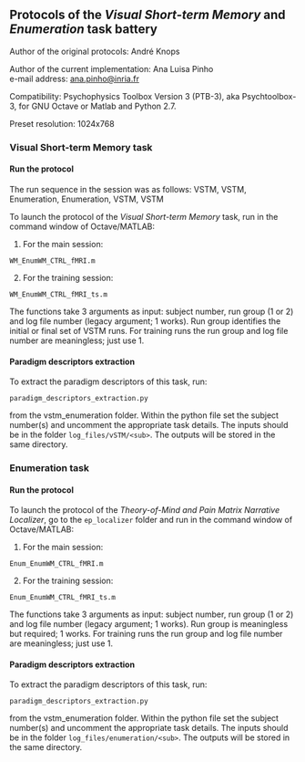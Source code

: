 ## Protocols of the *Visual Short-term Memory* and *Enumeration* task battery

Author of the original protocols: André Knops  

Author of the current implementation: Ana Luisa Pinho  
e-mail address: ana.pinho@inria.fr  

Compatibility: Psychophysics Toolbox Version 3 (PTB-3), aka Psychtoolbox-3, for GNU Octave or Matlab and Python 2.7.  

Preset resolution: 1024x768  


### Visual Short-term Memory task

#### Run the protocol

The run sequence in the session was as follows: 
VSTM, VSTM, Enumeration, Enumeration, VSTM, VSTM

To launch the protocol of the *Visual Short-term Memory* task, run in the command window of Octave/MATLAB:  

1. For the main session:  

`WM_EnumWM_CTRL_fMRI.m`

2. For the training session:  

`WM_EnumWM_CTRL_fMRI_ts.m`  

The functions take 3 arguments as input: subject number, run group (1 or 2) and log file number (legacy argument; 1 works). Run group identifies the initial or final set of VSTM runs. 
For training runs the run group and log file number are meaningless; just use 1.

#### Paradigm descriptors extraction

To extract the paradigm descriptors of this task, run:  

`paradigm_descriptors_extraction.py`

from the vstm_enumeration folder. Within the python file set the subject number(s) and uncomment the appropriate task details. The inputs should be in the folder `log_files/vSTM/<sub>`. The outputs will be stored in the same directory.


### Enumeration task

#### Run the protocol

To launch the protocol of the *Theory-of-Mind and Pain Matrix Narrative Localizer*, go to the `ep_localizer` folder and run in the command window of Octave/MATLAB:  

1. For the main session:  

`Enum_EnumWM_CTRL_fMRI.m`

2. For the training session:  

`Enum_EnumWM_CTRL_fMRI_ts.m`  

The functions take 3 arguments as input: subject number, run group (1 or 2) and log file number (legacy argument; 1 works). Run group is meaningless but required; 1 works.
For training runs the run group and log file number are meaningless; just use 1.

#### Paradigm descriptors extraction

To extract the paradigm descriptors of this task, run:  

`paradigm_descriptors_extraction.py`

from the vstm_enumeration folder. Within the python file set the subject number(s) and uncomment the appropriate task details. The inputs should be in the folder `log_files/enumeration/<sub>`. The outputs will be stored in the same directory.

